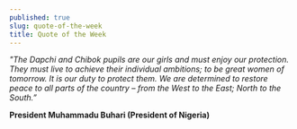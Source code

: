```yaml
---
published: true
slug: quote-of-the-week
title: Quote of the Week
---
```

_"The Dapchi and Chibok pupils are our girls and must enjoy our protection. They must live to achieve their individual ambitions; to be great women of tomorrow. It is our duty to protect them. We are determined to restore peace to all parts of the country – from the West to the East; North to the South.”_

   **President Muhammadu Buhari (President of Nigeria)**
